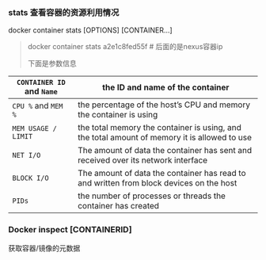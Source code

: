 ### stats 查看容器的资源利用情况

docker container stats [OPTIONS] [CONTAINER...]

> docker container stats a2e1c8fed55f # 后面的是nexus容器ip
>
> 下面是参数信息

| `CONTAINER ID` and `Name` | the ID and name of the container                             |
| ------------------------- | ------------------------------------------------------------ |
| `CPU %` and `MEM %`       | the percentage of the host’s CPU and memory the container is using |
| `MEM USAGE / LIMIT`       | the total memory the container is using, and the total amount of memory it is allowed to use |
| `NET I/O`                 | The amount of data the container has sent and received over its network interface |
| `BLOCK I/O`               | The amount of data the container has read to and written from block devices on the host |
| `PIDs`                    | the number of processes or threads the container has created |


### Docker inspect [CONTAINERID] 
获取容器/镜像的元数据

